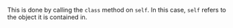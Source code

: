This is done by calling the `class` method on `self`. In this case, `self` refers to the
object it is contained in. 
